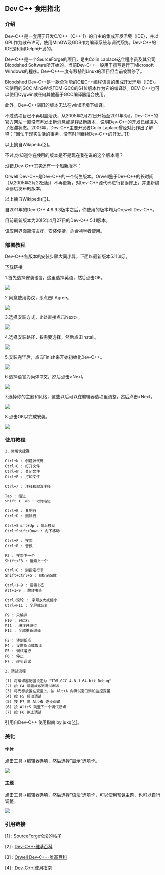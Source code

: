 
## Dev C++ 食用指北

### 介绍
Dev-C++是一套用于开发C/C++（C++11）的自由的集成开发环境（IDE），并以GPL作为散布许可。使用MinGW及GDB作为编译系统与调试系统。Dev-C++的IDE是利用Delphi开发的。

Dev-C++是一个SourceForge的项目，是由Colin Laplace这位程序员及其公司Bloodshed Software所开始的。当前Dev-C++一般用于撰写运行于Microsoft Windows的程序。Dev-C++一度有移植到Linux的项目但当前被暂停了。

Bloodshed Dev-C++是一款全功能的C和C++编程语言的集成开发环境（IDE）。它使用的GCC MinGW或TDM-GCC的64位版本作为它的编译器。DEV-C++也可以使用Cygwin或任何其他基于GCC编译器组合使用。

此外，Dev-C++较旧的版本无法在win8环境下编译。

不过该项目已不再明显活跃，从2005年2月22日开始至2011年6月，Dev-C++的官方网站一直没有再发出新消息或是释放新版本，说明Dev-C++的开发已经进入了迟滞状态。2006年，Dev-C++主要开发者Colin Laplace曾经对此作出了解释：“因忙于现实生活的事务，没有时间继续Dev-C++的开发。”[\[1\]](http://sourceforge.net/projects/dev-cpp/forums/forum/33286/topic/1334635)

以上摘自Wikipedia[\[2\]](https://zh.wikipedia.org/wiki/Dev-C%2B%2B)。

不过,你知道你在使用的版本是不是现在我在说的这个版本呢？

没错,Dev-C++其实还有一个船新版本：

Orwell Dev-C++是Dev-C++的一个衍生版本。Orwell鉴于Dev-C++的长时间（从2005年2月22日起）不再更新，对Dev-C++源代码进行错误修正，并更新编译器后发布的版本。

以上摘自Wikipedia[\[3\]](https://zh.wikipedia.org/wiki/Orwell_Dev-C%2B%2B)。

自2011年的Dev-C++ 4.9.9.3版本之后，你使用的版本均为Orewell Dev-C++。

目前最新版本为2015年4月27日的Dev-C++ 5.11版本。

该应用界面简洁友好，安装便捷，适合初学者使用。
### 部署教程
Dev-C++各版本的安装步骤大同小异，下面以最新版本5.11演示。

[下载链接](https://sourceforge.net/projects/orwelldevcpp/files/latest/download)

1.首先选择安装语言，这里选择英语，然后点击OK。

![](./images/Dev-C++-1.png)

2.同意使用协议，即点击I Agree。

![](./images/Dev-C++-2.png)

3.选择安装方式，此处直接点击Next>。

![](./images/Dev-C++-3.png)

4.选择安装路径，按需要选择，然后点击Install。

![](./images/Dev-C++-4.png)

5.安装完毕后，点击Finish来开始初始化Dev-C++。

![](./images/Dev-C++-5.png)

6.选择语言为简体中文，然后点击>Next。

![](./images/Dev-C++-6.png)

7.选择你的主题和风格，这些以后可以在编辑器选项里调整，然后点击>Next。

![](./images/Dev-C++-7.png)

8.点击OK以完成安装。

![](./images/Dev-C++-8.png)

### 使用教程
	 
	1、常用快捷键
	
	Ctrl+N : 创建源代码
	Ctrl+O : 打开文件
	Ctrl+W : 关闭文件
	Ctrl+P : 打印文件
	
	Ctrl+/ : 注释和取消注释
	
	Tab : 缩进
	Shift + Tab : 取消缩进
	
	Ctrl+E : 复制行
	Ctrl+D : 删除行
	
	Ctrl+Shift+Up : 向上移动
	Ctrl+Shift+Down : 向下移动 
	
	Ctrl+F : 搜索
	Ctrl+R : 替换 
	
	F3 : 搜索下一个
	Shift+F3 : 搜索上一个 
	
	Ctrl+G : 到指定行号
	Shift+Ctrl+G : 到指定函数 
	
	Ctrl+1~9 : 设置书签
	Alt+1~9 : 跳转书签 
	
	Ctrl+滚轮 ： 字号放大或缩小
	Ctrl+F11 : 全屏或恢复
	
	F9 : 只编译
	F10 : 只运行
	F11 : 编译并运行
	F12 : 全部重新编译
	
	F2 : 转到断点
	F4 : 设置断点或取消
	F5 : 调试运行
	F6 : 停止
	F7 : 逐步调试
	
	2、调试流程
	
	(1) 将编译器配置设定为 "TDM-GCC 4.8.1 64-bit Debug"
	(2) 按 F4 设置或取消调试断点
	(3) 将光标放置在变量上，按 Alt+A 向调试窗口添加监控变量
	(4) 按 F5 启动调试
	(5) 按 F7 或 Alt+N 逐步调试
	(6) 按 Alt+S 跳至下一个调试断点 
	(7) 按 F6 停止调试
	  
引用自Dev-C++ 使用指南 by juxq[\[4\]](https://blog.csdn.net/juxq/article/details/83515469)。

### 美化
#### 字体
点击工具->编辑器选项，然后选择”显示“选项卡。

![](./images/Dev-C++-9.png)
#### 主题
点击工具->编辑器选项，然后选择”语法“选项卡，可以使用预设主题，也可以自行调整。

![](./images/Dev-C++-10.png)

### 引用链接

[1] : [SourceForge论坛的帖子](http://sourceforge.net/projects/dev-cpp/forums/forum/33286/topic/1334635)

[2] : [Dev-C++-维基百科](https://zh.wikipedia.org/wiki/Dev-C%2B%2B)

[3] : [Orwell Dev-C++-维基百科](https://zh.wikipedia.org/wiki/Orwell_Dev-C%2B%2B)

[4] : [Dev-C++ 使用指南](https://blog.csdn.net/juxq/article/details/83515469)
